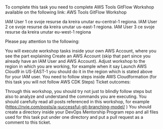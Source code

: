 To complete this task you need to complete AWS Tools GitFlow Workshop available on the following link:
AWS Tools GitFlow Workshop

IAM User 1 ce svoje resurse da kreira unutar eu-central-1 regiona.
IAM User 2 ce svoje resurse da kreira unutar us-east-1 regiona.
IAM User 3 ce svoje resurse da kreira unutar eu-west-1 regiona

Please pay attention to the following:

You will execute workshop tasks inside your own AWS Account, where you see the part explaining Create an AWS Account (skip that part since you already have an IAM User and AWS Account).
Adjust workshop to the region in which you are working, for example when it say Launch AWS Cloud9 in US-EAST-1 you should do it in the region which is stated above for your IAM user.
You need to follow steps inside AWS Cloudformation (for this task you will not follow AWS CDK Steps)
Ticket outcomes:

Through this workshop, you should try not just to blindly follow steps but also to analyze and understand the commands you are executing.
You should carefully read all posts referenced in this workshop, for example (https://nvie.com/posts/a-successful-git-branching-model/ )
You should create a directory inside your DevOps Mentorship Program repo and all files used for this task put under one directory and put a pull request as a comment to this ticket.